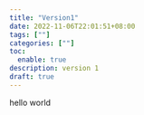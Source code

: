 ```yaml
---
title: "Version1"
date: 2022-11-06T22:01:51+08:00
tags: [""]
categories: [""]
toc:
  enable: true
description: version 1
draft: true
---
```

hello world

